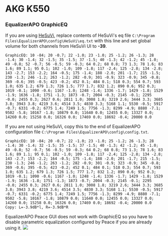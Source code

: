 # AKG K550
### EqualizerAPO GraphicEQ
If you are using [HeSuVi](https://sourceforge.net/projects/hesuvi/), replace contents of HeSuVi's eq file `C:\Program Files\EqualizerAPO\config\HeSuVi\eq.txt` with this line and set global volume for both channels from HeSuVi UI to **-39**.
```
GraphicEQ: 10 -84; 20 -0.7; 22 -1.0; 23 -1.0; 25 -1.2; 26 -1.3; 28 -1.4; 30 -1.4; 32 -1.5; 35 -1.5; 37 -1.5; 40 -1.3; 42 -1.2; 45 -1.0; 49 -0.8; 52 -0.7; 56 -0.5; 59 -0.3; 64 0.2; 68 0.8; 73 1.3; 78 1.6; 83 1.6; 89 1.1; 95 0.1; 102 -1.0; 109 -1.8; 117 -2.4; 125 -2.8; 134 -2.8; 143 -2.7; 153 -2.2; 164 -0.5; 175 -1.4; 188 -2.0; 201 -1.7; 215 -1.5; 230 -1.3; 246 -1.2; 263 -1.2; 282 -0.9; 301 -0.9; 323 -0.9; 345 -0.8; 369 -0.6; 395 -0.5; 423 -0.2; 452 0.1; 484 0.1; 518 0.3; 554 0.7; 593 1.0; 635 1.2; 679 1.3; 726 1.5; 777 1.7; 832 1.2; 890 0.6; 952 0.3; 1019 -0.1; 1090 -0.6; 1167 -1.0; 1248 -1.4; 1336 -1.7; 1429 -1.8; 1529 -1.9; 1636 -1.8; 1751 -1.3; 1873 -0.7; 2004 -0.3; 2145 -0.1; 2295 -0.0; 2455 0.3; 2627 0.6; 2811 1.0; 3008 1.8; 3219 2.6; 3444 3.3; 3685 3.8; 3943 3.8; 4219 3.6; 4514 3.5; 4830 3.3; 5168 1.1; 5530 -0.5; 5917 -0.7; 6331 -0.2; 6775 1.4; 7249 1.5; 7756 -1.3; 8299 -4.9; 8880 -7.1; 9502 -5.8; 10167 -1.8; 10879 0.0; 11640 0.0; 12455 0.0; 13327 0.0; 14260 0.0; 15258 0.0; 16326 0.0; 17469 0.0; 18692 -0.4; 20000 0.0
```
If you are not using HeSuVi, copy this to the end of EqualizerAPO configuration file `C:\Program Files\EqualizerAPO\config\config.txt`.
```
GraphicEQ: 10 -84; 20 -0.7; 22 -1.0; 23 -1.0; 25 -1.2; 26 -1.3; 28 -1.4; 30 -1.4; 32 -1.5; 35 -1.5; 37 -1.5; 40 -1.3; 42 -1.2; 45 -1.0; 49 -0.8; 52 -0.7; 56 -0.5; 59 -0.3; 64 0.2; 68 0.8; 73 1.3; 78 1.6; 83 1.6; 89 1.1; 95 0.1; 102 -1.0; 109 -1.8; 117 -2.4; 125 -2.8; 134 -2.8; 143 -2.7; 153 -2.2; 164 -0.5; 175 -1.4; 188 -2.0; 201 -1.7; 215 -1.5; 230 -1.3; 246 -1.2; 263 -1.2; 282 -0.9; 301 -0.9; 323 -0.9; 345 -0.8; 369 -0.6; 395 -0.5; 423 -0.2; 452 0.1; 484 0.1; 518 0.3; 554 0.7; 593 1.0; 635 1.2; 679 1.3; 726 1.5; 777 1.7; 832 1.2; 890 0.6; 952 0.3; 1019 -0.1; 1090 -0.6; 1167 -1.0; 1248 -1.4; 1336 -1.7; 1429 -1.8; 1529 -1.9; 1636 -1.8; 1751 -1.3; 1873 -0.7; 2004 -0.3; 2145 -0.1; 2295 -0.0; 2455 0.3; 2627 0.6; 2811 1.0; 3008 1.8; 3219 2.6; 3444 3.3; 3685 3.8; 3943 3.8; 4219 3.6; 4514 3.5; 4830 3.3; 5168 1.1; 5530 -0.5; 5917 -0.7; 6331 -0.2; 6775 1.4; 7249 1.5; 7756 -1.3; 8299 -4.9; 8880 -7.1; 9502 -5.8; 10167 -1.8; 10879 0.0; 11640 0.0; 12455 0.0; 13327 0.0; 14260 0.0; 15258 0.0; 16326 0.0; 17469 0.0; 18692 -0.4; 20000 0.0
Copy: L=-3.9dB*l, R=-3.9dB*R
```
EqualizerAPO Peace GUI does not work with GraphicEQ so you have to disable parametric equalization configured by Peace if you are already using it.
![](https://raw.githubusercontent.com/jaakkopasanen/AutoEq/master/results/SBAF-Serious/innerfidelity/onear/AKG%20K550/AKG%20K550.png)

